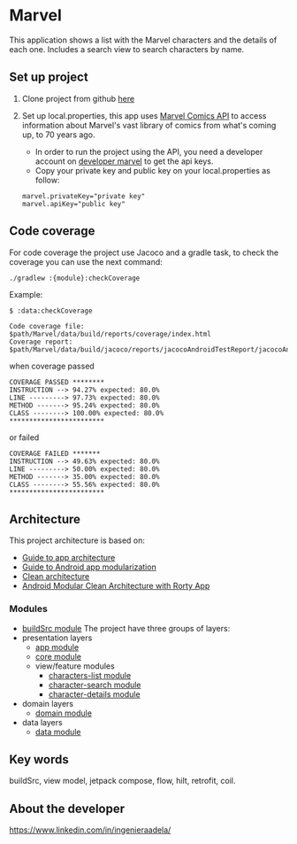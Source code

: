 # Marvel

This application shows a list with the Marvel characters and the details of each one.
Includes a search view to search characters by name. 

## Set up project

1. Clone project from github [here](https://github.com/leinaro/marvel)

2. Set up local.properties, this app uses [Marvel Comics API](https://developer.marvel.com/) to access information about Marvel's vast library of comics from what's coming up, to 70 years ago.
   - In order to run the project using the API, you need a developer account on [developer marvel](https://developer.marvel.com/account) to get the api keys.
   - Copy your private key and public key on your local.properties as follow:
   ```
   marvel.privateKey="private key"
   marvel.apiKey="public key"
   ```

## Code coverage

For code coverage the project use Jacoco and a gradle task, to check the coverage you can use the next command:
```
./gradlew :{module}:checkCoverage
```

Example: 
```
$ :data:checkCoverage

Code coverage file: $path/Marvel/data/build/reports/coverage/index.html
Coverage report: $path/Marvel/data/build/jacoco/reports/jacocoAndroidTestReport/jacocoAndroidTestReport.xml
```

when coverage passed

```
COVERAGE PASSED ********
INSTRUCTION --> 94.27% expected: 80.0%
LINE ---------> 97.73% expected: 80.0%
METHOD -------> 95.24% expected: 80.0%
CLASS --------> 100.00% expected: 80.0%
************************
```

or failed

```
COVERAGE FAILED *******
INSTRUCTION --> 49.63% expected: 80.0%
LINE ---------> 50.00% expected: 80.0%
METHOD -------> 35.00% expected: 80.0%
CLASS --------> 55.56% expected: 80.0%
************************
```
   
## Architecture

This project architecture is based on:
- [Guide to app architecture](https://developer.android.com/topic/architecture) 
- [Guide to Android app modularization](https://developer.android.com/topic/modularization)
- [Clean architecture](https://blog.cleancoder.com/uncle-bob/2012/08/13/the-clean-architecture.html)
- [Android Modular Clean Architecture with Rorty App](https://developersancho.medium.com/android-modular-clean-architecture-with-rorty-app-5b4b08398492)

### Modules 
- [buildSrc module](buildSrc/README.md)
The project have three groups of layers:
- presentation layers
  - [app module](app/README.md)
  - [core module](core/README.md)
  - view/feature modules
    - [characters-list module](characters-list/README.md)
    - [character-search module](character-search/README.md)
    - [character-details module](character-details/README.md)
- domain layers
  - [domain module](domain/README.md)
- data layers
  - [data module](data/README.md)

## Key words

buildSrc, view model, jetpack compose, flow, hilt, retrofit, coil.


## About the developer

https://www.linkedin.com/in/ingenieraadela/